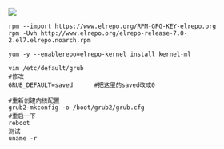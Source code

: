 ![](https://pic.superbed.cn/item/5e06c7f976085c3289ef3a5b.jpg)



```shell
rpm --import https://www.elrepo.org/RPM-GPG-KEY-elrepo.org
rpm -Uvh http://www.elrepo.org/elrepo-release-7.0-2.el7.elrepo.noarch.rpm

yum -y --enablerepo=elrepo-kernel install kernel-ml

vim /etc/default/grub
#修改
GRUB_DEFAULT=saved		#把这里的saved改成0

#重新创建内核配置
grub2-mkconfig -o /boot/grub2/grub.cfg
#重启一下
reboot
测试
uname -r



```

